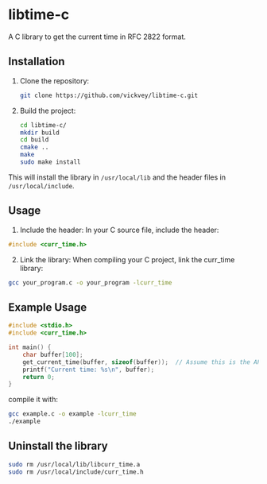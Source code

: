 # libtime-c

A C library to get the current time in RFC 2822 format.

## Installation

1. Clone the repository:
   ```bash
   git clone https://github.com/vickvey/libtime-c.git

2. Build the project:
   ```bash
   cd libtime-c/
   mkdir build
   cd build
   cmake ..
   make
   sudo make install

This will install the library in `/usr/local/lib` and the header files in `/usr/local/include`.

## Usage 

1. Include the header:
In your C source file, include the header:
```c
#include <curr_time.h>
```

2. Link the library:
When compiling your C project, link the curr_time library:
   
```bash
gcc your_program.c -o your_program -lcurr_time
```

## Example Usage

```c
#include <stdio.h>
#include <curr_time.h>

int main() {
    char buffer[100];
    get_current_time(buffer, sizeof(buffer));  // Assume this is the API function
    printf("Current time: %s\n", buffer);
    return 0;
}

```

compile it with:
```bash
gcc example.c -o example -lcurr_time
./example
```

## Uninstall the library
```bash
sudo rm /usr/local/lib/libcurr_time.a
sudo rm /usr/local/include/curr_time.h
```

